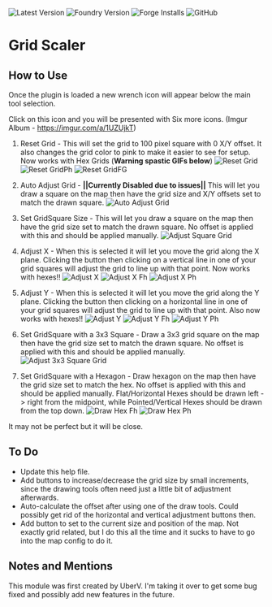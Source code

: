 ![Latest Version](https://img.shields.io/github/v/release/jbhaywood/scaleGrid)
![Foundry Version](https://img.shields.io/endpoint?url=https%3A%2F%2Ffoundryshields.com%2Fversion%3Fstyle%3Dflat%26url%3Dhttps%3A%2F%2Fraw.githubusercontent.com%2Fjbhaywood%2FscaleGrid%2Fmaster%2Fmodule.json)
![Forge Installs](https://img.shields.io/badge/dynamic/json?label=Forge%20Installs&query=package.installs&suffix=%25&url=https%3A%2F%2Fforge-vtt.com%2Fapi%2Fbazaar%2Fpackage%2FscaleGrid&colorB=blueviolet)
![GitHub](https://img.shields.io/github/license/jbhaywood/scaleGrid)

# Grid Scaler

## How to Use

Once the plugin is loaded a new wrench icon will appear below the main tool selection.

Click on this icon and you will be presented with Six more icons. (Imgur Album - https://imgur.com/a/1UZUjkT)

1. Reset Grid - This will set the grid to 100 pixel square with 0 X/Y offset. It also changes the grid color to pink to make it easier to see for setup. Now works with Hex Grids (**Warning spastic GIFs below**)
![Reset Grid](https://i.imgur.com/JHV0CjI.gif)
![Reset GridPh](https://i.imgur.com/e77hRkK.gif)
![Reset GridFG](https://i.imgur.com/mu4DrYD.gif)

2. Auto Adjust Grid - **||Currently Disabled due to issues||** This will let you draw a square on the map then have the grid size and X/Y offsets set to match the drawn square.
![Auto Adjust Grid](https://i.imgur.com/tbM3zGl.gif)

3. Set GridSquare Size - This will let you draw a square on the map then have the grid size set to match the drawn square. No offset is applied with this and should be applied manually.
![Adjust Square Grid](https://i.imgur.com/q6ouG2k.gif)

4. Adjust X - When this is selected it will let you move the grid along the X plane. Clicking the button then clicking on a vertical line in one of your grid squares will adjust the grid to line up with that point. Now works with hexes!!
![Adjust X](https://i.imgur.com/fadExiq.gif)
![Adjust X Fh](https://i.imgur.com/vowtY2y.gif)
![Adjust X Ph](https://i.imgur.com/KjdrXdY.gif)

5. Adjust Y - When this is selected it will let you move the grid along the Y plane. Clicking the button then clicking on a horizontal line in one of your grid squares will adjust the grid to line up with that point. Also now works with hexes!!
![Adjust Y](https://i.imgur.com/2c41haj.gif)
![Adjust Y Fh](https://i.imgur.com/td18AEm.gif)
![Adjust Y Ph](https://i.imgur.com/VqHPns4.gif)

6. Set GridSquare with a 3x3 Square - Draw a 3x3 grid square on the map then have the grid size set to match the drawn square. No offset is applied with this and should be applied manually.
![Adjust 3x3 Square Grid](https://i.imgur.com/kFdPVaa.gif)

7. Set GridSquare with a Hexagon - Draw hexagon on the map then have the grid size set to match the hex. No offset is applied with this and should be applied manually. Flat/Horizontal Hexes should be drawn left -> right from the midpoint, while Pointed/Vertical Hexes should be drawn from the top down.
![Draw Hex Fh](https://i.imgur.com/JuPqFoQ.gif)
![Draw Hex Ph](https://i.imgur.com/2vCRqXT.gif)

It may not be perfect but it will be close.

## To Do
- Update this help file.
- Add buttons to increase/decrease the grid size by small increments, since the drawing tools often need just a little bit of adjustment afterwards.
- Auto-calculate the offset after using one of the draw tools. Could possibly get rid of the horizontal and vertical adjustment buttons then.
- Add button to set to the current size and position of the map. Not exactly grid related, but I do this all the time and it sucks to have to go into the map config to do it.

## Notes and Mentions

This module was first created by UberV. I'm taking it over to get some bug fixed and possibly add new features in the future.

